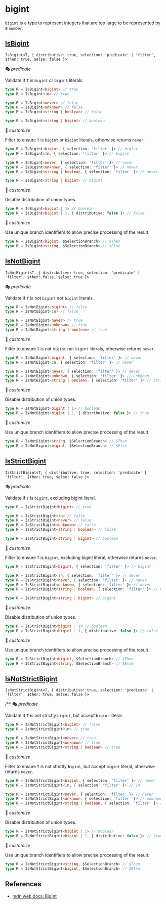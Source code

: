 # bigint

`bigint` is a type to represent integers that are too large to be represented by a `number`.

## [IsBigint](./is_bigint.ts)

`IsBigint<T, { distributive: true, selection: 'predicate' | 'filter', $then: true, $else: false }>`

🎭 *predicate*

Validate if `T` is `bigint` or `bigint` literals.

```ts
type R = IsBigint<bigint> // true
type R = IsBigint<1n> // true

type R = IsBigint<never> // false
type R = IsBigint<unknown> // false
type R = IsBigint<string | boolean> // false

type R = IsBigint<string | bigint> // boolean
```

🔢 *customize*

Filter to ensure `T` is `bigint` or `bigint` literals, otherwise returns `never`.

```ts
type R = IsBigint<bigint, { selection: 'filter' }> // bigint
type R = IsBigint<1n, { selection: 'filter' }> // bigint

type R = IsBigint<never, { selection: 'filter' }> // never
type R = IsBigint<unknown, { selection: 'filter' }> // never
type R = IsBigint<string | boolean, { selection: 'filter' }> // never

type R = IsBigint<string | bigint> // bigint
```

🔢 *customize*:

Disable distribution of union types.

```ts
type R = IsBigint<bigint | 1> // boolean
type R = IsBigint<bigint | 1, { distributive: false }> // false
```

🔢 *customize*

Use unique branch identifiers to allow precise processing of the result.

```ts
type R = IsBigint<bigint, $SelectionBranch> // $Then
type R = IsBigint<string, $SelectionBranch> // $Else
```

## [IsNotBigint](./is_not_bigint.ts)

`IsNotBigint<T, { distributive: true, selection: 'predicate' | 'filter', $then: false, $else: true }>`

🎭 *predicate*

Validate if `T` is not `bigint` nor `bigint` literals.

```ts
type R = IsNotBigint<bigint> // false
type R = IsNotBigint<1n> // false

type R = IsNotBigint<never> // true
type R = IsNotBigint<unknown> // true
type R = IsNotBigint<string | boolean> // true
```

🔢 *customize*

Filter to ensure `T` is not `bigint` nor `bigint` literals, otherwise returns `never`.

```ts
type R = IsNotBigint<bigint, { selection: 'filter' }> // never
type R = IsNotBigint<1n, { selection: 'filter' }> // never

type R = IsNotBigint<never, { selection: 'filter' }> // never
type R = IsNotBigint<unknown, { selection: 'filter' }> // unknown
type R = IsNotBigint<string | boolean, { selection: 'filter' }> // string | boolean
```

🔢 *customize*

Disable distribution of union types.

```ts
type R = IsNotBigint<bigint | 1> // boolean
type R = IsNotBigint<bigint | 1, { distributive: false }> // true
```

🔢 *customize*

Use unique branch identifiers to allow precise processing of the result.

```ts
type R = IsNotBigint<string, $SelectionBranch> // $Then
type R = IsNotBigint<bigint, $SelectionBranch> // $Else
```

## [IsStrictBigint](./is_strict_bigint.ts)

`IsStrictBigint<T, { distributive: true, selection: 'predicate' | 'filter', $then: true, $else: false }>`

🎭 *predicate*

Validate if `T` is `bigint`, excluding bigint literal.

```ts
type R = IsStrictBigint<bigint> // true

type R = IsStrictBigint<1n> // false
type R = IsStrictBigint<never> // false
type R = IsStrictBigint<unknown> // false
type R = IsStrictBigint<string | boolean> // false

type R = IsStrictBigint<string | bigint> // boolean
```

🔢 *customize*

Filter to ensure `T` is `bigint`, excluding bigint literal, otherwise returns `never`.

```ts
type R = IsStrictBigint<bigint, { selection: 'filter' }> // bigint

type R = IsStrictBigint<1n, { selection: 'filter' }> // never
type R = IsStrictBigint<never, { selection: 'filter' }> // never
type R = IsStrictBigint<unknown, { selection: 'filter' }> // never
type R = IsStrictBigint<string | boolean, { selection: 'filter' }> // never

type R = IsStrictBigint<string | bigint> // bigint
```

🔢 *customize*:

Disable distribution of union types.

```ts
type R = IsStrictBigint<bigint | 1> // boolean
type R = IsStrictBigint<bigint | 1, { distributive: false }> // false
```

🔢 *customize*

Use unique branch identifiers to allow precise processing of the result.

```ts
type R = IsStrictBigint<bigint, $SelectionBranch> // $Then
type R = IsStrictBigint<string, $SelectionBranch> // $Else
```

## [IsNotStrictBigint](./is_not_strict_bigint.ts)

`IsNotStrictBigint<T, { distributive: true, selection: 'predicate' | 'filter', $then: true, $else: false }>`

/**
🎭 *predicate*

Validate if `T` is not strictly `bigint`, but accept `bigint` literal.

```ts
type R = IsNotStrictBigint<bigint> // false
type R = IsNotStrictBigint<1n> // true

type R = IsNotStrictBigint<never> // true
type R = IsNotStrictBigint<unknown> // true
type R = IsNotStrictBigint<string | boolean> // true
```

🔢 *customize*

Filter to ensure `T` is not strictly `bigint`, but accept `bigint` literal, otherwise returns `never`.

```ts
type R = IsNotStrictBigint<bigint, { selection: 'filter' }> // never
type R = IsNotStrictBigint<1n, { selection: 'filter' }> // 1n

type R = IsNotStrictBigint<never, { selection: 'filter' }> // never
type R = IsNotStrictBigint<unknown, { selection: 'filter' }> // unknown
type R = IsNotStrictBigint<string | boolean, { selection: 'filter' }> // string | boolean
```

🔢 *customize*

Disable distribution of union types.

```ts
type R = IsNotStrictBigint<bigint | 1> // boolean
type R = IsNotStrictBigint<bigint | 1, { distributive: false }> // true
```

🔢 *customize*

Use unique branch identifiers to allow precise processing of the result.

```ts
type R = IsNotStrictBigint<string, $SelectionBranch> // $Then
type R = IsNotStrictBigint<bigint, $SelectionBranch> // $Else
```

## References

- [mdn web docs: BigInt][mdn]

[mdn]: https://developer.mozilla.org/en-US/docs/Web/JavaScript/Reference/Global_Objects/BigInt
